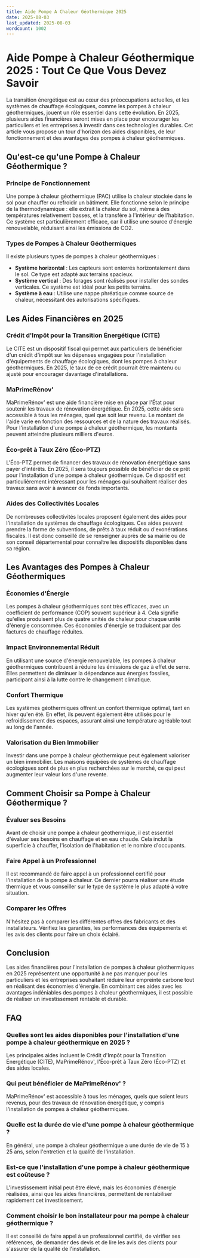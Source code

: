 ```yaml
---
title: Aide Pompe A Chaleur Géothermique 2025
date: 2025-08-03
last_updated: 2025-08-03
wordcount: 1002
---
```


# Aide Pompe à Chaleur Géothermique 2025 : Tout Ce Que Vous Devez Savoir

La transition énergétique est au cœur des préoccupations actuelles, et les systèmes de chauffage écologiques, comme les pompes à chaleur géothermiques, jouent un rôle essentiel dans cette évolution. En 2025, plusieurs aides financières seront mises en place pour encourager les particuliers et les entreprises à investir dans ces technologies durables. Cet article vous propose un tour d'horizon des aides disponibles, de leur fonctionnement et des avantages des pompes à chaleur géothermiques.

## Qu'est-ce qu'une Pompe à Chaleur Géothermique ?

### Principe de Fonctionnement

Une pompe à chaleur géothermique (PAC) utilise la chaleur stockée dans le sol pour chauffer ou refroidir un bâtiment. Elle fonctionne selon le principe de la thermodynamique : elle extrait la chaleur du sol, même à des températures relativement basses, et la transfère à l'intérieur de l'habitation. Ce système est particulièrement efficace, car il utilise une source d'énergie renouvelable, réduisant ainsi les émissions de CO2.

### Types de Pompes à Chaleur Géothermiques

Il existe plusieurs types de pompes à chaleur géothermiques :

- **Système horizontal** : Les capteurs sont enterrés horizontalement dans le sol. Ce type est adapté aux terrains spacieux.
- **Système vertical** : Des forages sont réalisés pour installer des sondes verticales. Ce système est idéal pour les petits terrains.
- **Système à eau** : Utilise une nappe phréatique comme source de chaleur, nécessitant des autorisations spécifiques.

## Les Aides Financières en 2025

### Crédit d'Impôt pour la Transition Énergétique (CITE)

Le CITE est un dispositif fiscal qui permet aux particuliers de bénéficier d'un crédit d'impôt sur les dépenses engagées pour l'installation d'équipements de chauffage écologiques, dont les pompes à chaleur géothermiques. En 2025, le taux de ce crédit pourrait être maintenu ou ajusté pour encourager davantage d'installations.

### MaPrimeRénov'

MaPrimeRénov' est une aide financière mise en place par l'État pour soutenir les travaux de rénovation énergétique. En 2025, cette aide sera accessible à tous les ménages, quel que soit leur revenu. Le montant de l'aide varie en fonction des ressources et de la nature des travaux réalisés. Pour l'installation d'une pompe à chaleur géothermique, les montants peuvent atteindre plusieurs milliers d'euros.

### Éco-prêt à Taux Zéro (Éco-PTZ)

L'Éco-PTZ permet de financer des travaux de rénovation énergétique sans payer d'intérêts. En 2025, il sera toujours possible de bénéficier de ce prêt pour l'installation d'une pompe à chaleur géothermique. Ce dispositif est particulièrement intéressant pour les ménages qui souhaitent réaliser des travaux sans avoir à avancer de fonds importants.

### Aides des Collectivités Locales

De nombreuses collectivités locales proposent également des aides pour l'installation de systèmes de chauffage écologiques. Ces aides peuvent prendre la forme de subventions, de prêts à taux réduit ou d'exonérations fiscales. Il est donc conseillé de se renseigner auprès de sa mairie ou de son conseil départemental pour connaître les dispositifs disponibles dans sa région.

## Les Avantages des Pompes à Chaleur Géothermiques

### Économies d'Énergie

Les pompes à chaleur géothermiques sont très efficaces, avec un coefficient de performance (COP) souvent supérieur à 4. Cela signifie qu'elles produisent plus de quatre unités de chaleur pour chaque unité d'énergie consommée. Ces économies d'énergie se traduisent par des factures de chauffage réduites.

### Impact Environnemental Réduit

En utilisant une source d'énergie renouvelable, les pompes à chaleur géothermiques contribuent à réduire les émissions de gaz à effet de serre. Elles permettent de diminuer la dépendance aux énergies fossiles, participant ainsi à la lutte contre le changement climatique.

### Confort Thermique

Les systèmes géothermiques offrent un confort thermique optimal, tant en hiver qu'en été. En effet, ils peuvent également être utilisés pour le refroidissement des espaces, assurant ainsi une température agréable tout au long de l'année.

### Valorisation du Bien Immobilier

Investir dans une pompe à chaleur géothermique peut également valoriser un bien immobilier. Les maisons équipées de systèmes de chauffage écologiques sont de plus en plus recherchées sur le marché, ce qui peut augmenter leur valeur lors d'une revente.

## Comment Choisir sa Pompe à Chaleur Géothermique ?

### Évaluer ses Besoins

Avant de choisir une pompe à chaleur géothermique, il est essentiel d'évaluer ses besoins en chauffage et en eau chaude. Cela inclut la superficie à chauffer, l'isolation de l'habitation et le nombre d'occupants.

### Faire Appel à un Professionnel

Il est recommandé de faire appel à un professionnel certifié pour l'installation de la pompe à chaleur. Ce dernier pourra réaliser une étude thermique et vous conseiller sur le type de système le plus adapté à votre situation.

### Comparer les Offres

N'hésitez pas à comparer les différentes offres des fabricants et des installateurs. Vérifiez les garanties, les performances des équipements et les avis des clients pour faire un choix éclairé.

## Conclusion

Les aides financières pour l'installation de pompes à chaleur géothermiques en 2025 représentent une opportunité à ne pas manquer pour les particuliers et les entreprises souhaitant réduire leur empreinte carbone tout en réalisant des économies d'énergie. En combinant ces aides avec les avantages indéniables des pompes à chaleur géothermiques, il est possible de réaliser un investissement rentable et durable.

## FAQ

### Quelles sont les aides disponibles pour l'installation d'une pompe à chaleur géothermique en 2025 ?

Les principales aides incluent le Crédit d'Impôt pour la Transition Énergétique (CITE), MaPrimeRénov', l'Éco-prêt à Taux Zéro (Éco-PTZ) et des aides locales.

### Qui peut bénéficier de MaPrimeRénov' ?

MaPrimeRénov' est accessible à tous les ménages, quels que soient leurs revenus, pour des travaux de rénovation énergétique, y compris l'installation de pompes à chaleur géothermiques.

### Quelle est la durée de vie d'une pompe à chaleur géothermique ?

En général, une pompe à chaleur géothermique a une durée de vie de 15 à 25 ans, selon l'entretien et la qualité de l'installation.

### Est-ce que l'installation d'une pompe à chaleur géothermique est coûteuse ?

L'investissement initial peut être élevé, mais les économies d'énergie réalisées, ainsi que les aides financières, permettent de rentabiliser rapidement cet investissement.

### Comment choisir le bon installateur pour ma pompe à chaleur géothermique ?

Il est conseillé de faire appel à un professionnel certifié, de vérifier ses références, de demander des devis et de lire les avis des clients pour s'assurer de la qualité de l'installation.